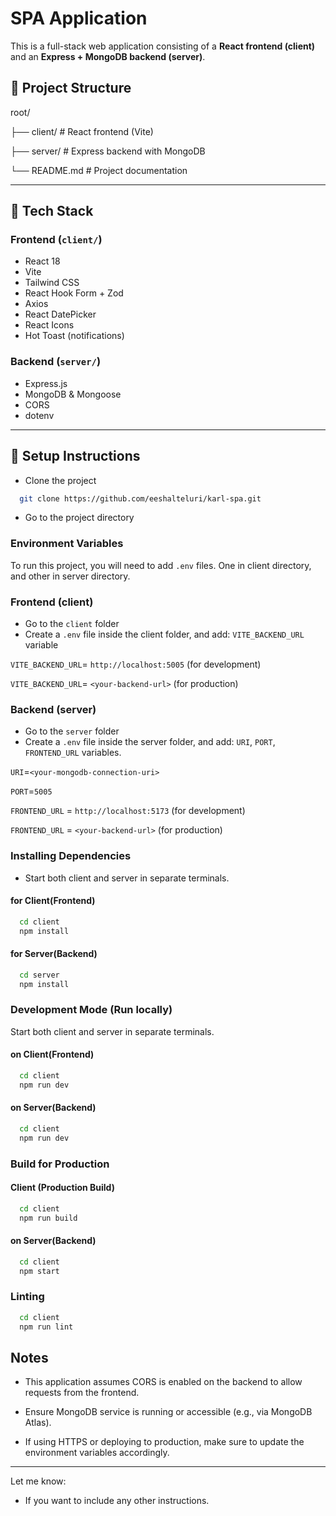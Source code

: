 # SPA Application

This is a full-stack web application consisting of a **React frontend (client)** and an **Express + MongoDB backend (server)**.
## 📁 Project Structure

root/

├── client/ # React frontend (Vite)

├── server/ # Express backend with MongoDB

└── README.md # Project documentation

---

## 🚀 Tech Stack

### Frontend (`client/`)
- React 18
- Vite
- Tailwind CSS
- React Hook Form + Zod
- Axios
- React DatePicker
- React Icons
- Hot Toast (notifications)

### Backend (`server/`)
- Express.js
- MongoDB & Mongoose
- CORS
- dotenv

---
## 🔧 Setup Instructions

- Clone the project

```bash
  git clone https://github.com/eeshalteluri/karl-spa.git
```

- Go to the project directory

### Environment Variables


To run this project, you will need to add `.env` files. One in client directory, and other in server directory.

### Frontend (client)
- Go to the `client` folder
- Create a `.env` file inside the client folder, and add:
`VITE_BACKEND_URL` variable

`VITE_BACKEND_URL`= `http://localhost:5005` (for development)

`VITE_BACKEND_URL`= `<your-backend-url>` (for production)

### Backend (server)
- Go to the `server` folder
- Create a `.env` file inside the server folder, and add:
`URI`, `PORT`, `FRONTEND_URL` variables.

`URI`=`<your-mongodb-connection-uri>`

`PORT`=`5005`

`FRONTEND_URL` = `http://localhost:5173` (for development)

`FRONTEND_URL` = `<your-backend-url>` (for production)

### Installing Dependencies

- Start both client and server in separate terminals.

#### for Client(Frontend)

```bash
  cd client
  npm install
```
#### for Server(Backend)

```bash
  cd server
  npm install
```

### Development Mode (Run locally)

Start both client and server in separate terminals.

#### on Client(Frontend)

```bash
  cd client
  npm run dev
```

#### on Server(Backend)

```bash
  cd client
  npm run dev
```

### Build for Production

#### Client (Production Build)

```bash
  cd client
  npm run build
```

#### on Server(Backend)

```bash
  cd client
  npm start
```

### Linting

```bash
  cd client
  npm run lint
```

## Notes
- This application assumes CORS is enabled on the backend to allow requests from the frontend.

- Ensure MongoDB service is running or accessible (e.g., via MongoDB Atlas).

- If using HTTPS or deploying to production, make sure to update the environment variables accordingly.

---

Let me know:
- If you want to include any other instructions.




    

